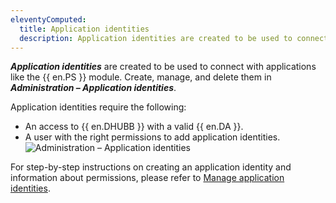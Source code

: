 ```yaml
---
eleventyComputed:
  title: Application identities
  description: Application identities are created to be used to connect with applications like the {{ en.PS }} module.
---
```

***Application identities*** are created to be used to connect with applications like the {{ en.PS }} module. Create, manage, and delete them in ***Administration – Application identities***.

Application identities require the following:
* An access to {{ en.DHUBB }} with a valid {{ en.DA }}.
* A user with the right permissions to add application identities.
![Administration – Application identities](https://cdnweb.devolutions.net/docs/docs_en_hub_HUBB2356_2024_1.png)

For step-by-step instructions on creating an application identity and information about permissions, please refer to [Manage application identities](/hub/web-interface/administration/management/application-users/manage-application-users/).
